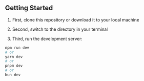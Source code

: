 ## Getting Started

1) First, clone this repository or download it to your local machine

2) Second, switch to the directory in your terminal

3) Third, run the development server:

```bash
npm run dev
# or
yarn dev
# or
pnpm dev
# or
bun dev
```
